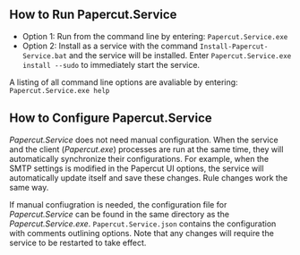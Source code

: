 ## How to Run Papercut.Service

- Option 1:
Run from the command line by entering: `Papercut.Service.exe`
- Option 2: Install as a service with the command `Install-Papercut-Service.bat` and the service will be installed. Enter `Papercut.Service.exe install --sudo` to immediately start the service.

A listing of all command line options are avaliable by entering: `Papercut.Service.exe help`

## How to Configure Papercut.Service

_Papercut.Service_ does not need manual configuration. When the service and the client (_Papercut.exe_) processes are run at the same time, they will automatically synchronize their configurations. For example, when the SMTP settings is modified in the Papercut UI options, the service will automatically update itself and save these changes. Rule changes work the same way.

If manual confiugration is needed, the configuration file for _Papercut.Service_ can be found in the same directory as the _Papercut.Service.exe_. `Papercut.Service.json` contains the configuration with comments outlining options. Note that any changes will require the service to be restarted to take effect.
